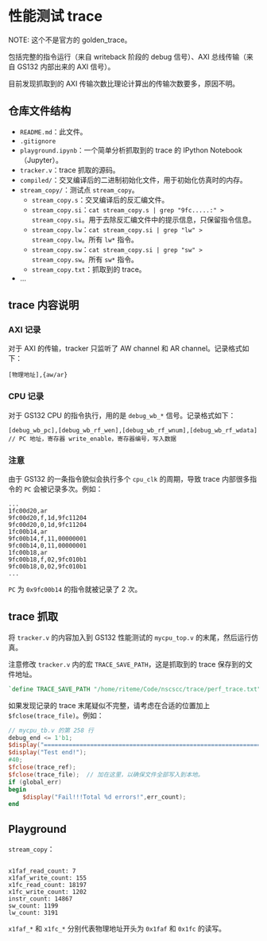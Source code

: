 # 性能测试 trace

NOTE: 这个不是官方的 golden_trace。

包括完整的指令运行（来自 writeback 阶段的 debug 信号）、AXI 总线传输（来自 GS132 内部出来的 AXI 信号）。

目前发现抓取到的 AXI 传输次数比理论计算出的传输次数要多，原因不明。

## 仓库文件结构

* `README.md`：此文件。
* `.gitignore`
* `playground.ipynb`：一个简单分析抓取到的 trace 的 IPython Notebook（Jupyter）。
* `tracker.v`：trace 抓取的源码。
* `compiled/`：交叉编译后的二进制初始化文件，用于初始化仿真时的内存。
* `stream_copy/`：测试点 `stream_copy`。
    * `stream_copy.s`：交叉编译后的反汇编文件。
    * `stream_copy.si`：`cat stream_copy.s | grep "9fc.....:" > stream_copy.si`。用于去除反汇编文件中的提示信息，只保留指令信息。
    * `stream_copy.lw`：`cat stream_copy.si | grep "lw" > stream_copy.lw`。所有 `lw*` 指令。
    * `stream_copy.sw`：`cat stream_copy.si | grep "sw" > stream_copy.sw`。所有 `sw*` 指令。
    * `stream_copy.txt`：抓取到的 trace。
* ...

## trace 内容说明
### AXI 记录

对于 AXI 的传输，tracker 只监听了 AW channel 和 AR channel。记录格式如下：

```
[物理地址],{aw/ar}
```

### CPU 记录

对于 GS132 CPU 的指令执行，用的是 `debug_wb_*` 信号。记录格式如下：

```
[debug_wb_pc],[debug_wb_rf_wen],[debug_wb_rf_wnum],[debug_wb_rf_wdata]
// PC 地址，寄存器 write_enable，寄存器编号，写入数据
```

### 注意

由于 GS132 的一条指令貌似会执行多个 `cpu_clk` 的周期，导致 trace 内部很多指令的 `PC` 会被记录多次。例如：

```
...
1fc00d20,ar
9fc00d20,f,1d,9fc11204
9fc00d20,0,1d,9fc11204
1fc00b14,ar
9fc00b14,f,11,00000001
9fc00b14,0,11,00000001
1fc00b18,ar
9fc00b18,f,02,9fc010b1
9fc00b18,0,02,9fc010b1
...
```

`PC` 为 `0x9fc00b14` 的指令就被记录了 2 次。

## trace 抓取

将 `tracker.v` 的内容加入到 GS132 性能测试的 `mycpu_top.v` 的末尾，然后运行仿真。

注意修改 `tracker.v` 内的宏 `TRACE_SAVE_PATH`，这是抓取到的 trace 保存到的文件地址。

```verilog
`define TRACE_SAVE_PATH "/home/riteme/Code/nscscc/trace/perf_trace.txt"
```

如果发现记录的 trace 末尾疑似不完整，请考虑在合适的位置加上 `$fclose(trace_file)`。例如：

```verilog
// mycpu_tb.v 的第 258 行
debug_end <= 1'b1;
$display("==============================================================");
$display("Test end!");
#40;
$fclose(trace_ref);
$fclose(trace_file);  // 加在这里，以确保文件全部写入到本地。
if (global_err)
begin
    $display("Fail!!!Total %d errors!",err_count);
end
```

## Playground

`stream_copy`：

```

x1faf_read_count: 7
x1faf_write_count: 155
x1fc_read_count: 18197
x1fc_write_count: 1202
instr_count: 14867
sw_count: 1199
lw_count: 3191
```

`x1faf_*` 和 `x1fc_*` 分别代表物理地址开头为 `0x1faf` 和 `0x1fc` 的读写。